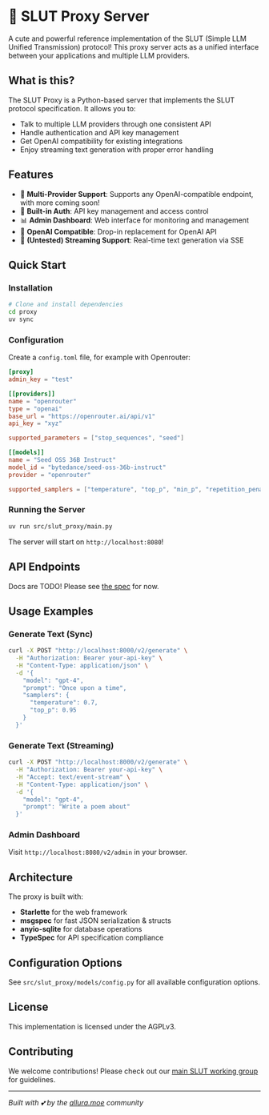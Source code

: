 # 🌸 SLUT Proxy Server

A cute and powerful reference implementation of the SLUT (Simple LLM Unified Transmission) protocol! This proxy server acts as a unified interface between your applications and multiple LLM providers.

## What is this?

The SLUT Proxy is a Python-based server that implements the SLUT protocol specification. It allows you to:

- Talk to multiple LLM providers through one consistent API
- Handle authentication and API key management
- Get OpenAI compatibility for existing integrations
- Enjoy streaming text generation with proper error handling

## Features

- 🎀 **Multi-Provider Support**: Supports any OpenAI-compatible endpoint, with more coming soon!
- 🔐 **Built-in Auth**: API key management and access control
- 📊 **Admin Dashboard**: Web interface for monitoring and management
- 🔄 **OpenAI Compatible**: Drop-in replacement for OpenAI API
- 🌊 **(Untested) Streaming Support**: Real-time text generation via SSE

## Quick Start

### Installation

```bash
# Clone and install dependencies
cd proxy
uv sync
```

### Configuration

Create a `config.toml` file, for example with Openrouter:

```toml
[proxy]
admin_key = "test"

[[providers]]
name = "openrouter"
type = "openai"
base_url = "https://openrouter.ai/api/v1"
api_key = "xyz"

supported_parameters = ["stop_sequences", "seed"]

[[models]]
name = "Seed OSS 36B Instruct"
model_id = "bytedance/seed-oss-36b-instruct"
provider = "openrouter"

supported_samplers = ["temperature", "top_p", "min_p", "repetition_penalty"]

```

### Running the Server

```bash
uv run src/slut_proxy/main.py
```

The server will start on `http://localhost:8080`!

## API Endpoints

Docs are TODO! Please see [the spec](https://github.com/slut-wg/proxy) for now.

## Usage Examples

### Generate Text (Sync)

```bash
curl -X POST "http://localhost:8000/v2/generate" \
  -H "Authorization: Bearer your-api-key" \
  -H "Content-Type: application/json" \
  -d '{
    "model": "gpt-4",
    "prompt": "Once upon a time",
    "samplers": {
      "temperature": 0.7,
      "top_p": 0.95
    }
  }'
```

### Generate Text (Streaming)

```bash
curl -X POST "http://localhost:8000/v2/generate" \
  -H "Authorization: Bearer your-api-key" \
  -H "Accept: text/event-stream" \
  -H "Content-Type: application/json" \
  -d '{
    "model": "gpt-4",
    "prompt": "Write a poem about"
  }'
```

### Admin Dashboard

Visit `http://localhost:8080/v2/admin` in your browser.

## Architecture

The proxy is built with:

- **Starlette** for the web framework
- **msgspec** for fast JSON serialization & structs
- **anyio-sqlite** for database operations
- **TypeSpec** for API specification compliance

## Configuration Options

See `src/slut_proxy/models/config.py` for all available configuration options.

## License

This implementation is licensed under the AGPLv3.

## Contributing

We welcome contributions! Please check out our [main SLUT working group](https://github.com/slut-wg) for guidelines.

---

*Built with 💕 by the [allura.moe](https://allura.moe/) community*
